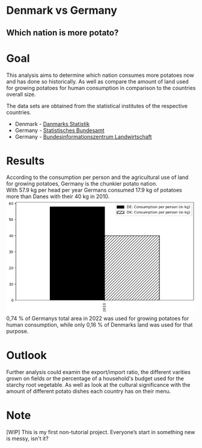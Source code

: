 # Denmark vs Germany
## Which nation is more potato?

# Goal

This analysis aims to determine which nation consumes more potatoes now and has done so historically. As well as compare the amount of land used for growing potatoes for human consumption in comparison to the countries overall size.

The data sets are obtained from the statistical institutes of the respective countries.

* Denmark - [Danmarks Statistik](https://www.dst.dk/en/)
* Germany - [Statistisches Bundesamt](https://www.destatis.de/DE/Home/_inhalt.html)
* Germany - [Bundesinformationszentrum Landwirtschaft](https://www.ble.de/DE/BZL/Daten-Berichte/Kartoffeln/Kartoffeln_node.html;jsessionid=8681CD395D259B8E611E3A6D6203DCF7.internet011)

# Results

According to the consumption per person and the agricultural use of land for growing potatoes, Germany is the chunkier potato nation.<br>
With 57.9 kg per head per year Germans consumed 17.9 kg of potatoes more than Danes with their 40 kg in 2010.<br>
![Consumption graph](potatoes_consumption_plot_2010.png)
<br>
0,74 % of Germanys total area in 2022 was used for growing potatoes for human consumption, while only 0,16 % of Denmarks land was used for that purpose.

# Outlook

Further analysis could examin the export/import ratio, the different varities grown on fields or the percentage of a household's budget used for the starchy root vegetable. As well as look at the cultural significance with the amount of different potato dishes each country has on their menu.

# Note

[WIP] This is my first non-tutorial project. Everyone’s start in something new is messy, isn't it?
